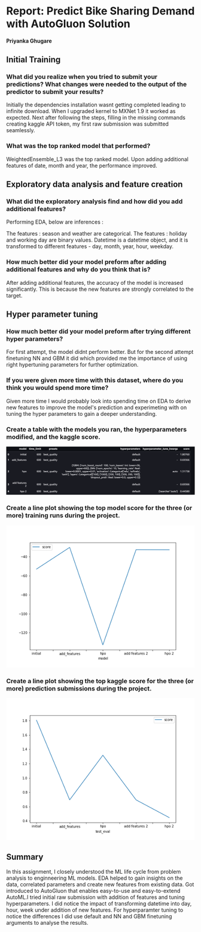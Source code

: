 # Report: Predict Bike Sharing Demand with AutoGluon Solution
#### Priyanka Ghugare

## Initial Training
### What did you realize when you tried to submit your predictions? What changes were needed to the output of the predictor to submit your results?

Initially the dependencies installation wasnt getting completed leading to infinite download. When I upgraded kernel to MXNet 1.9 it worked as expected. Next after following the steps, filling in the missing commands creating kaggle API token, my first raw submission was submitted seamlessly.

### What was the top ranked model that performed?
WeightedEnsemble_L3 was the top ranked model. Upon adding additional features of date, month and year, the performance improved.

## Exploratory data analysis and feature creation
### What did the exploratory analysis find and how did you add additional features?
Performing EDA, below are inferences :

The features : season and weather are categorical.
The features : holiday and working day are binary values.
Datetime is a datetime object, and it is transformed to different features - day, month, year, hour, weekday.

### How much better did your model preform after adding additional features and why do you think that is?
After adding additional features, the accuracy of the model is increased significantly. This is because the new features are strongly correlated to the target.

## Hyper parameter tuning
### How much better did your model preform after trying different hyper parameters?
For first attempt, the model didnt perform better. But for the second attempt finetuning NN and GBM it did which provided me the importance of using right hypertuning parameters for further optimization.  

### If you were given more time with this dataset, where do you think you would spend more time?
Given more time I would probably look into spending time on EDA to derive new features to improve the model's prediction and experimeting with on tuning the hyper parameters to gain a deeper understanding.

### Create a table with the models you ran, the hyperparameters modified, and the kaggle score.
![training_runs.png](img/training_runs.png)

### Create a line plot showing the top model score for the three (or more) training runs during the project.

![model_train_score.png](img/model_train_score_2.png)

### Create a line plot showing the top kaggle score for the three (or more) prediction submissions during the project.

![model_test_score.png](img/model_test_score_2.png)

## Summary
In this assignment, I closely understood the ML life cycle from problem analysis to enginneering ML models.
EDA helped to gain insights on the data, correlated parameters and create new features from existing data.
Got introduced to AutoGluon that enables easy-to-use and easy-to-extend AutoML.I tried initial raw submission with addition of features and tuning hyperparameters. I did notice the impact of transforming datetime into day, hour, week under addition of new features. For hyperparamter tuning to notice the differences I did use default and NN and GBM finetuning arguments to analyse the results.
